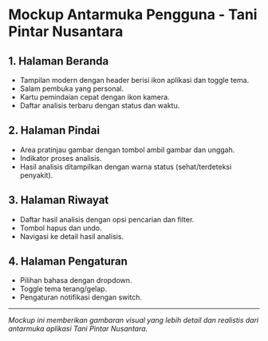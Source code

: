 # Mockup Antarmuka Pengguna - Tani Pintar Nusantara

## 1. Halaman Beranda
- Tampilan modern dengan header berisi ikon aplikasi dan toggle tema.
- Salam pembuka yang personal.
- Kartu pemindaian cepat dengan ikon kamera.
- Daftar analisis terbaru dengan status dan waktu.

## 2. Halaman Pindai
- Area pratinjau gambar dengan tombol ambil gambar dan unggah.
- Indikator proses analisis.
- Hasil analisis ditampilkan dengan warna status (sehat/terdeteksi penyakit).

## 3. Halaman Riwayat
- Daftar hasil analisis dengan opsi pencarian dan filter.
- Tombol hapus dan undo.
- Navigasi ke detail hasil analisis.

## 4. Halaman Pengaturan
- Pilihan bahasa dengan dropdown.
- Toggle tema terang/gelap.
- Pengaturan notifikasi dengan switch.

---

*Mockup ini memberikan gambaran visual yang lebih detail dan realistis dari antarmuka aplikasi Tani Pintar Nusantara.*
